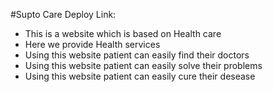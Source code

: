 #Supto Care
Deploy Link:

<div>
  <ul>
    <li> This is a website which is based on Health care </li>
    <li> Here we provide Health services </li>
    <li> Using this website patient can easily find their doctors </li>
    <li> Using this website patient can easily solve their problems </li>
    <li> Using this website patient can easily cure their desease </li>
 </ul>
</div>
